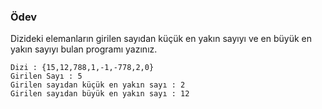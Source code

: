 ### Ödev
Dizideki elemanların girilen sayıdan küçük en yakın sayıyı ve en büyük en yakın sayıyı bulan programı yazınız.
```
Dizi : {15,12,788,1,-1,-778,2,0}
Girilen Sayı : 5
Girilen sayıdan küçük en yakın sayı : 2
Girilen sayıdan büyük en yakın sayı : 12
```